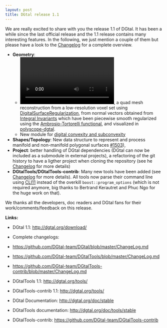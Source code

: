 ```yaml
---
layout: post
title: DGtal release 1.1
---
```


We are really excited to share with you the release 1.1 of DGtal. It has been a while since the last
official release and the 1.1 release contains many interesting features. In the following, we just mention
a couple of them but please have a look to the [Changelog](https://github.com/DGtal-team/DGtal/blob/master/ChangeLog.md)
for a complete overview.

* **Geometry**:
   * ![Video](../img/regularization.mp4), a quad mesh reconstruction from a low-resolution voxel set using [DigitalSurfaceRegularization](https://dgtal-team.github.io/doc-nightly/moduleRegularization.html), from normal vectors obtained from [Integral Invariants](https://dgtal-team.github.io/doc-nightlya/moduleIntegralInvariant.html) which have been piecewise smooth regularized using the [Ambrosio-Tortorelli functional](https://dgtal-team.github.io/doc-nightly/moduleGenericAT.html), and visualized in [polyscope-dgtal](https://github.com/dcoeurjo/polyscope-dgtal).
   * New module for [digital convexity and subconvexity](https://dgtal-team.github.io/doc-nightly/moduleDigitalConvexity.html)
* **Shapes/Topology**: New data structure to represent and process manifold and non-manifold polygonal surfaces [#1503](https://github.com/DGtal-team/DGtal/pull/1503)),
* **Project**: better handling of DGtal dependencies (DGtal can now be included as a submodule in external projects), a refactoring of the git history to have a ligther project when cloning the repository (see he [Changelog](https://github.com/DGtal-team/DGtal/blob/master/ChangeLog.md) for more details)
* **DGtalTools/DGtalTools-contrib**: Many new tools have been added (see [Changelog](https://github.com/DGtal-team/DGtalTools/blob/master/ChangeLog.md) for more details). All tools now parse their command line using [CLI11](https://github.com/CLIUtils/CLI11) instead of the overkill `boost::program_options` (which is not required anymore, big thanks to Bertrand Kerautret and Phuc Ngo for the huge work on that).

We thanks all the developers, doc readers and DGtal fans for their work/comments/feedback on this release.


**Links:**

  * DGtal 1.1: http://dgtal.org/download/
  * Complete changelogs:

   * https://github.com/DGtal-team/DGtal/blob/master/ChangeLog.md
   * https://github.com/DGtal-team/DGtalTools/blob/master/ChangeLog.md
   * https://github.com/DGtal-team/DGtalTools-contrib/blob/master/ChangeLog.md

  * DGtalTools 1.1: http://dgtal.org/tools/
  * DGtalTools-contrib 1.1: http://dgtal.org/tools/
  * DGtal Documentation: http://dgtal.org/doc/stable
  * DGtalTools documentation:  http://dgtal.org/doc/tools/stable
  * DGtalTools-contrib: https://github.com/DGtal-team/DGtalTools-contrib
